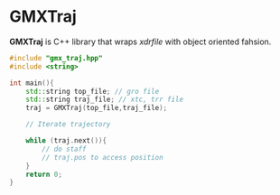 # GMXTraj

**GMXTraj** is C++ library that wraps *xdrfile* with object oriented fahsion. 

```cpp
#include "gmx_traj.hpp"
#include <string>

int main(){
    std::string top_file; // gro file 
    std::string traj_file; // xtc, trr file 
    traj = GMXTraj(top_file,traj_file); 

    // Iterate trajectory

    while (traj.next()){
        // do staff 
        // traj.pos to access position 
    }
    return 0;
}
```
